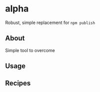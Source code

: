 # alpha

Robust, simple replacement for `npm publish`

## About
Simple tool to overcome

## Usage

## Recipes 